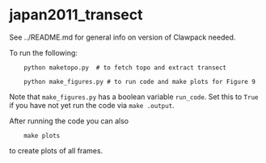 
# japan2011_transect

See ../README.md for general info on version of Clawpack needed.

To run the following:


```
    python maketopo.py  # to fetch topo and extract transect

    python make_figures.py # to run code and make plots for Figure 9
```

Note that `make_figures.py` has a boolean variable `run_code`. Set this to
`True` if you have not yet run the code via `make .output`.

After running the code you can also 

```
    make plots
```
to create plots of all frames.
